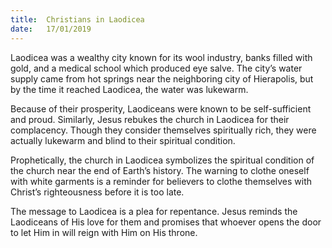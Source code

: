 ```yaml
---
title:  Christians in Laodicea
date:   17/01/2019
---
```


Laodicea was a wealthy city known for its wool industry, banks filled with gold, and a medical school which produced eye salve. The city’s water supply came from hot springs near the neighboring city of Hierapolis, but by the time it reached Laodicea, the water was lukewarm.

Because of their prosperity, Laodiceans were known to be self-sufficient and proud. Similarly, Jesus rebukes the church in Laodicea for their complacency.  Though they consider themselves spiritually rich, they were actually lukewarm and blind to their spiritual condition.

Prophetically, the church in Laodicea symbolizes the spiritual condition of the church near the end of Earth’s history. The warning to clothe oneself with white garments is a reminder for believers to clothe themselves with Christ’s righteousness before it is too late.

The message to Laodicea is a plea for repentance. Jesus reminds the Laodiceans of His love for them and promises that whoever opens the door to let Him in will reign with Him on His throne.
